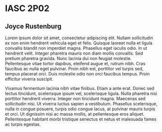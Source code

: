 # IASC 2P02
## Joyce Rustenburg

Lorem ipsum dolor sit amet, consectetur adipiscing elit. Nullam sollicitudin ex non enim hendrerit vehicula eget et felis. Quisque laoreet nulla et ligula convallis blandit non imperdiet magna. Phasellus eget iaculis odio. In ut hendrerit velit. Integer pharetra mauris non diam mollis convallis. Sed pretium pharetra gravida. Nunc lacinia dui non feugiat molestie. Pellentesque vitae tortor dapibus, eleifend augue et, rutrum nibh. Cras faucibus ac nulla eget pulvinar. Proin nibh est, porttitor vel turpis sed, tempus placerat orci. Duis molestie odio non orci faucibus tempus. Proin efficitur viverra suscipit.

Vivamus fermentum lacinia nibh vitae finibus. Etiam a ante erat. Donec sed lectus tincidunt, scelerisque ipsum vel, scelerisque ligula. Nulla pharetra nisi porttitor hendrerit viverra. Integer non tincidunt magna. Maecenas sed sollicitudin nisi. Ut viverra luctus sapien a vestibulum. Phasellus scelerisque, nulla in congue posuere, turpis odio congue lacus, at pulvinar mauris turpis et orci. Ut dignissim nisi ac massa mollis, at pellentesque eros aliquet. Pellentesque habitant morbi tristique senectus et netus et malesuada fames ac turpis egestas.
